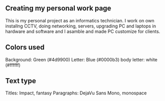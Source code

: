 ## Creating my personal work page

This is my personal project as an informatics technician. I work on own installng CCTV, doing networking, servers,
upgrading PC and laptops in hardware and software and I asamble and made PC customize for clients.

## Colors used

Background: Green (#4d9900)
Letter: Blue (#0000b3)
    body letter: white (#ffffff)

## Text type

Titles: Impact, fantasy
Paragraphs: DejaVu Sans Mono, monospace
